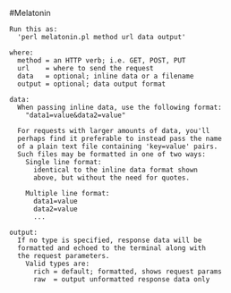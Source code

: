 #Melatonin

    Run this as:
      'perl melatonin.pl method url data output'

    where:
      method = an HTTP verb; i.e. GET, POST, PUT
      url    = where to send the request
      data   = optional; inline data or a filename
      output = optional; data output format

    data:
      When passing inline data, use the following format:
        "data1=value&data2=value"

      For requests with larger amounts of data, you'll
      perhaps find it preferable to instead pass the name
      of a plain text file containing 'key=value' pairs.
      Such files may be formatted in one of two ways:
        Single line format:
          identical to the inline data format shown
          above, but without the need for quotes.

        Multiple line format:
          data1=value
          data2=value
          ...

    output:
      If no type is specified, response data will be
      formatted and echoed to the terminal along with
      the request parameters.
        Valid types are:
          rich = default; formatted, shows request params
          raw  = output unformatted response data only